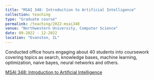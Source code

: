 ```yaml
---
title: "MSAI 348: Introduction to Artificial Intelligence"
collection: teaching
type: "Graduate course"
permalink: /teaching/2022-msai348
venue: "Northwestern University, Computer Science"
date: 09-2022 - 12-2022
location: "Evanston, IL"
---
```


Conducted office hours engaging about 40 students into coursework covering topics as search, knowledge bases, machine learning, optimization, naive bayes, neural networks and others.

[MSAI 348: Introduction to Artificial Intelligence](https://www.mccormick.northwestern.edu/artificial-intelligence/curriculum/descriptions/msai-348.html)
